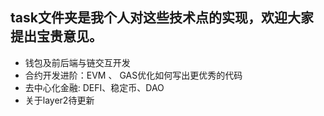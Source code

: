 ## task文件夹是我个人对这些技术点的实现，欢迎大家提出宝贵意见。
- 钱包及前后端与链交互开发
- 合约开发进阶：EVM  、 GAS优化如何写出更优秀的代码
- 去中心化金融: DEFI、稳定币、DAO
- 关于layer2待更新







